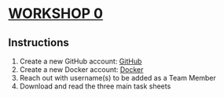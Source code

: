# [WORKSHOP 0](https://shanidevops.github.io)

## Instructions

1. Create a new GitHub account: [GitHub](https://github.com)
2. Create a new Docker account: [Docker](https://docker.com)
3. Reach out with username(s) to be added as a Team Member
4. Download and read the three main task sheets
